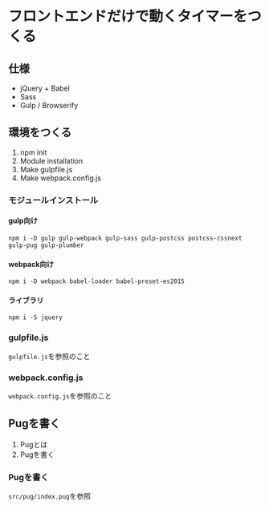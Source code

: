 # フロントエンドだけで動くタイマーをつくる

## 仕様
* jQuery + Babel
* Sass
* Gulp / Browserify

## 環境をつくる

1. npm init
2. Module installation
3. Make gulpfile.js
4. Make webpack.config.js

### モジュールインストール

#### gulp向け
```
npm i -D gulp gulp-webpack gulp-sass gulp-postcss postcss-cssnext gulp-pug gulp-plumber 
```

#### webpack向け
```
npm i -D webpack babel-loader babel-preset-es2015
```

#### ライブラリ
```
npm i -S jquery
```

### gulpfile.js

`gulpfile.js`を参照のこと

### webpack.config.js

`webpack.config.js`を参照のこと

## Pugを書く

1. Pugとは
2. Pugを書く

### Pugを書く

`src/pug/index.pug`を参照
